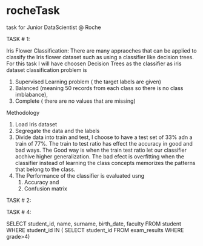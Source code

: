 # rocheTask
task for Junior DataScientist @ Roche

TASK # 1:

Iris Flower Classification:
There are many appraoches that can be applied to classify the Iris flower dataset such as using a classifier like decision trees. 
For this task I will have choosen Decision Trees as the classifier  as iris dataset classification problem is  
1. Supervised Learning problem ( the target labels are given) 
2. Balanced (meaning 50 records from each class so there is no class imblabance), 
3. Complete ( there are no values that are missing) 
 
Methodology
1. Load Iris dataset 
2. Segregate the data and the labels 
3. Divide data into train and test, I choose to have a test set of 33% adn a train of 77%.
   The train to test ratio has effect the accuracy in good and bad ways. The Good way is when the train test ratio let our classifier acchive higher generalization. The bad efect is overfitting when the classifier instead of learning the class concepts memorizes the patterns that belong to the class. 
4. The Performance of the classifier is evaluated usng 
	1. Accuracy and 
	2. Confusion matrix




TASK # 2:




TASK # 4:

SELECT student_id, name, surname, birth_date, faculty 
FROM student
WHERE student_id IN ( 
		SELECT student_id 
		FROM exam_results
		WHERE grade>4)
 
		
